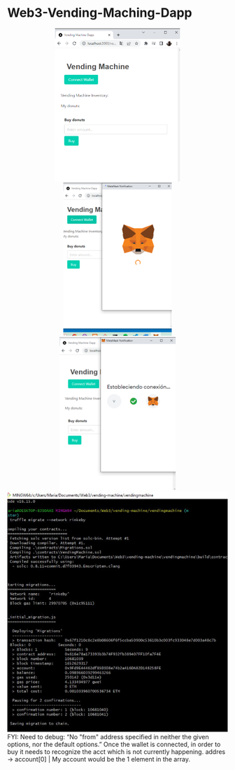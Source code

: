 # Web3-Vending-Maching-Dapp
<div id="header" align="center">
<img src="metamask1.png" alt="Metamask  width="50" height="350"/>
<img src="metamask2.png" alt="Metamask width="50" height="350"/>
<img src="metamask3.png" alt="Metamask width="50" height="350"/>
 </div>                             
<div align="center">
<img src="vendingmachinecontract.JPG " alt="smartcontract  width="100" height="550"/>
</div>   
 FYI: Need to debug: “No "from" address specified in neither the given options, nor the default options.” Once the wallet is connected, in order to buy it needs to recognize the acct which is not currently happening.                                                             
addres -> account[0] | My account would be the 1 element in the array.                                                           
